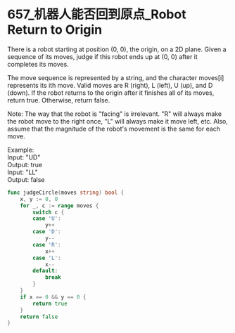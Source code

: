 # 657_机器人能否回到原点_Robot Return to Origin
There is a robot starting at position (0, 0), the origin, on a 2D plane. Given a sequence of its moves, judge if this robot ends up at (0, 0) after it completes its moves.

The move sequence is represented by a string, and the character moves[i] represents its ith move. Valid moves are R (right), L (left), U (up), and D (down). If the robot returns to the origin after it finishes all of its moves, return true. Otherwise, return false.

Note: The way that the robot is "facing" is irrelevant. "R" will always make the robot move to the right once, "L" will always make it move left, etc. Also, assume that the magnitude of the robot's movement is the same for each move.

Example:  
Input: "UD"  
Output: true   
Input: "LL"  
Output: false  

```go
func judgeCircle(moves string) bool {
    x, y := 0, 0
    for _, c := range moves {
        switch c {
        case 'U':
            y++
        case 'D':
            y--
        case 'R':
            x++
        case 'L':
            x--
        default:
            break
        }
    }
    if x == 0 && y == 0 {
        return true
    }
    return false
}
```